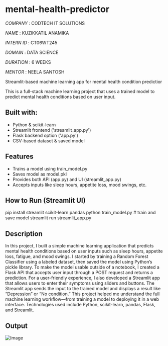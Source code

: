 # mental-health-predictor

*COMPANY* : CODTECH IT SOLUTIONS

*NAME* : KUZIKKATIL ANAMIKA

*INTERN ID* : CT06WT245

*DOMAIN* : DATA SCIENCE

*DURATION* : 6 WEEKS

*MENTOR* : NEELA SANTOSH

Streamlit-based machine learning app for mental health condition predictior

This is a full-stack machine learning project that uses a trained model to predict mental health conditions based on user input.

##  Built with:

- Python & scikit-learn
- Streamlit frontend ('streamlit_app.py')
- Flask backend option ('app.py')
- CSV-based dataset & saved model

##  Features

- Trains a model using train_model.py
- Saves model as model.pkl
- Provides both API (app.py) and UI (streamlit_app.py)
- Accepts inputs like sleep hours, appetite loss, mood swings, etc.

##  How to Run (Streamlit UI)

pip install streamlit scikit-learn pandas
python train_model.py  # train and save model
streamlit run streamlit_app.py

## Description

In this project, I built a simple machine learning application that predicts mental health conditions based on user inputs such as sleep hours, appetite loss, fatigue, and mood swings. I started by training a Random Forest Classifier using a labeled dataset, then saved the model using Python’s pickle library. To make the model usable outside of a notebook, I created a Flask API that accepts user input through a POST request and returns a prediction. For a user-friendly experience, I also developed a Streamlit app that allows users to enter their symptoms using sliders and buttons. The Streamlit app sends the input to the trained model and displays a result like “Depression” or “No condition.” This project helped me understand the full machine learning workflow—from training a model to deploying it in a web interface. Technologies used include Python, scikit-learn, pandas, Flask, and Streamlit.


## Output

![Image](https://github.com/user-attachments/assets/beaf845c-38db-4d9d-af9a-80bca6e9f3e6)

